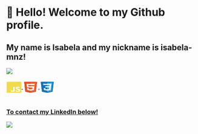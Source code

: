 # 👋 Hello! Welcome to my Github profile.
## My name is Isabela and my nickname is isabela-mnz!

 <div>
   <a href="https://github.com/isabela-mnz">
   <img height="180em" src="https://github-readme-stats.vercel.app/api?username=isabela-mnz&show_icons=true&theme=nightowl&include_all_commits=true&count_private=true"/>
</div>
    
<div style="display: inline_block"><br>
  <img align="center" alt="Js" height="30" width="40" src="https://raw.githubusercontent.com/devicons/devicon/master/icons/javascript/javascript-plain.svg">
  <img align="center" alt="HTML" height="30" width="40" src="https://raw.githubusercontent.com/devicons/devicon/master/icons/html5/html5-original.svg">
  <img align="center" alt="CSS" height="30" width="40" src="https://raw.githubusercontent.com/devicons/devicon/master/icons/css3/css3-original.svg">
</div>
 
<br>
 
### To contact my LinkedIn below!
 
<div> 
<a href="https://www.linkedin.com/in/isabela-menezes-dev/" target="_blank"><img src="https://img.shields.io/badge/-LinkedIn-%230077B5?style=for-the-badge&logo=linkedin&logoColor=white" target="_blank"></a>
</div>
